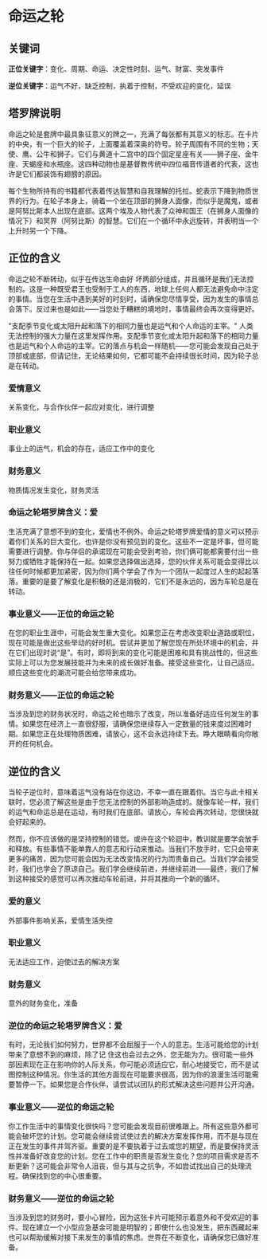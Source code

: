# 命运之轮

## 关键词

**正位关键字**：变化、周期、命运、决定性时刻、运气、财富、突发事件

**逆位关键字**：运气不好，缺乏控制，执着于控制，不受欢迎的变化，延误

## 塔罗牌说明

命运之轮是套牌中最具象征意义的牌之一，充满了每张都有其意义的标志。在卡片的中央，有一个巨大的轮子，上面覆盖着深奥的符号。轮子周围有不同的生物；天使、鹰、公牛和狮子。它们与黄道十二宫中的四个固定星座有关——狮子座、金牛座、天蝎座和水瓶座。这四种动物也是基督教传统中四位福音传道者的代表，这也许是它们都装饰有翅膀的原因。

每个生物所持有的书籍都代表着传达智慧和自我理解的托拉。蛇表示下降到物质世界的行为。在轮子本身上，骑着一个坐在顶部的狮身人面像，而似乎是魔鬼，或者是阿努比斯本人出现在底部。这两个埃及人物代表了众神和国王（在狮身人面像的情况下）和冥界（阿努比斯）的智慧。它们在一个循环中永远旋转，并表明当一个上升时另一个下降。

## 正位的含义

命运之轮不断转动，似乎在传达生命由好 坏两部分组成，并且循环是我们无法控制的。这是一种既受君王也受制于工人的东西，地球上任何人都无法避免命中注定的事情。当您在生活中遇到美好的时刻时，请确保您尽情享受，因为发生的事情总会落下。反过来也是如此——当您处于糟糕的境地时，事情最终会再次变得更好。

"支配季节变化或太阳升起和落下的相同力量也是运气和个人命运的主宰。" 人类无法控制的强大力量在这里发挥作用。支配季节变化或太阳升起和落下的相同力量也是运气和个人命运的主宰。它的落点与机会一样随机——您可能会发现自己处于顶部或底部，但请记住，无论结果如何，它都可能不会持续很长时间，因为轮子总是在转动。

### 爱情意义

关系变化，与合作伙伴一起应对变化，进行调整

### 职业意义

事业上的运气，机会的存在，适应工作中的变化

### 财务意义

物质情况发生变化，财务灵活

### 命运之轮塔罗牌含义：爱

生活充满了意想不到的变化，爱情也不例外。命运之轮塔罗牌爱情的意义可以预示着你们关系的巨大变化，也许是你没有预见到的变化。这些不一定是坏事，但可能需要进行调整。你与伴侣的承诺现在可能会受到考验，你们俩可能都需要付出一些努力或牺牲才能保持在一起。如果您选择做出选择，您的伙伴关系可能会变得比以往任何时候都更加紧密，因为你们两个学会了作为一个团队一起度过人生的起起落落。重要的是要了解变化是积极的还是消极的，它们不是永远的，因为车轮总是在转动。

### 事业意义——正位的命运之轮

在您的职业生涯中，可能会发生重大变化。如果您正在考虑改变职业道路或职位，现在可能是做出这些举动的好时机。尝试并更加了解您现在所处环境中的机会，并在它们出现时说“是”。有时，即将到来的变化可能是困难和具有挑战性的，但这些实际上可以为您发展技能并为未来的成长做好准备。接受这些变化，让自己适应。顺应这些变化的潮流可能会给您带来成功。

### 财务意义——正位的命运之轮

当涉及到您的财务状况时，命运之轮也暗示了改变，所以准备好适应任何发生的事情。如果您在经济上一直很舒服，请确保您继续存入一定数量的钱来度过困难时期。如果您正在处理物质困难，请放心，这不会永远持续下去。睁大眼睛看向你敞开的任何机会。

## 逆位的含义

当轮子逆位时，意味着运气没有站在你这边，不幸一直在跟着你。当它与此卡相关联时，您必须了解这些是由于您无法控制的外部影响造成的。就像车轮一样，我们的运气和命运总是在运动，有时我们在底部。请放心，车轮会再次转动，您很快就会好起来的。

然而，你不应该做的是坚持控制的错觉。或许在这个轮迴中，教训就是要学会放手和释放。有些事情不能单靠人的意志和行动来推动。当我们不放手时，它只会带来更多的痛苦，因为您可能会因为无法改变情况的行为而责备自己。当我们学会接受时，我们也学会了原谅自己。我们学会继续前进，并继续前进——最终，我们了解到这种接受的感觉可以再次推动车轮前进，并将其推向一个新的循环。

### 爱的意义

外部事件影响关系，爱情生活失控

### 职业意义

无法适应工作，迫使过去的解决方案

### 财务意义

意外的财务变化，准备

### 逆位的命运之轮塔罗牌含义：爱

有时，无论我们如何努力，世界都不会屈服于一个人的意志。生活可能给您的计划带来了意想不到的麻烦，除了记 住这也会过去之外，您无能为力。很可能一些外部因素现在正在影响你的人际关系，你可能必须适应它，耐心地接受它，而不是试图控制这种情况。你生活的其他方面现在可能要求很高，因为你的浪漫生活可能需要暂停一下。如果您是合作伙伴，请尝试以团队的形式解决这些问题并公开沟通。

### 事业意义——逆位的命运之轮

你工作生活中的事情变化很快吗？您可能会发现目前很难跟上。所有这些意外都可能会破坏您的计划。您可能会继续尝试使过去的解决方案发挥作用，而不是与现在正在发生的事件并驾齐驱。重要的是不要执着于过去或您的期望，而是要保持灵活性并准备好改变您的计划。您在工作中的职责是否发生变化？您的项目需求是否不断更新？这可能会非常令人沮丧，但与其与之抗争，不如尝试找出自己的处理流程。确保找到您的中心很重要。

### 财务意义——逆位的命运之轮

当涉及到您的财务时，要小心冒险，因为这张卡片可能预示着意外和不受欢迎的事件。现在建立一个小型应急基金可能是明智的；即使什么也没发生，把东西藏起来也可以帮助缓解对接下来发生的事情的焦虑。世界在不断变化，请确保您已做好准备。